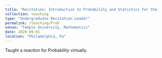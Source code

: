 ```yaml
---
title: "Recitation: Introduction to Probability and Statistics for the Life Sciences"
collection: teaching
type: "Undergraduate Recitation Leader"
permalink: /teaching/Prob
venue: "Temple University, Mathematics"
date: 2020-09-01
location: "Philadelphia, Pa"
---
```

Taught a reaction for Probability virtually.


